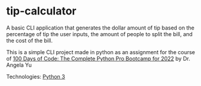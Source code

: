 # tip-calculator

A basic CLI application that generates the dollar amount of tip based on the percentage of tip the user inputs, the amount of people to split the bill, and the cost of the bill.

This is a simple CLI project made in python as an assignment for the course of [100 Days of Code: The Complete Python Pro Bootcamp for 2022](https://www.udemy.com/course/100-days-of-code/) by Dr. Angela Yu

Technologies:
[Python 3](https://www.python.org)